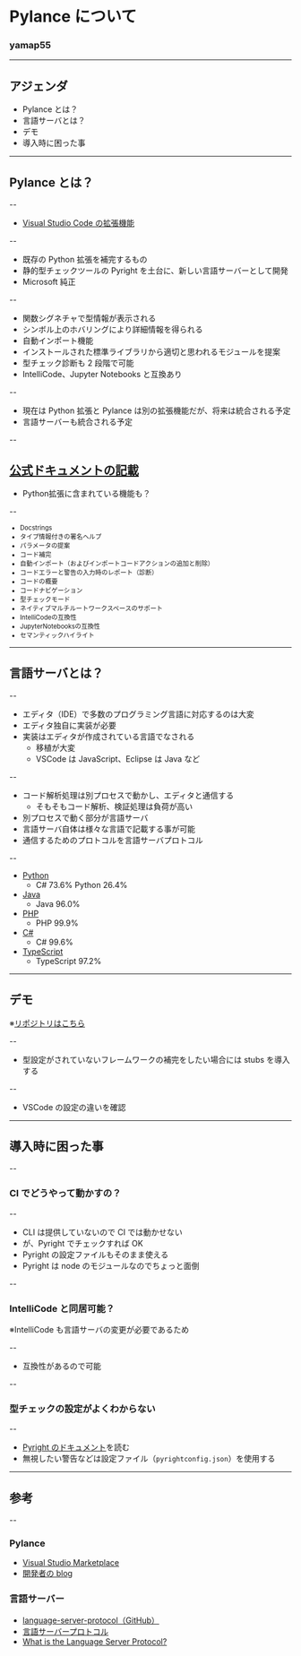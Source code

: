 <style type="text/css">
  .reveal h1,
  .reveal h2,
  .reveal h3,
  .reveal h4,
  .reveal h5,
  .reveal h6 {
    text-transform: none;
  }
</style>

# Pylance について

### yamap55

---

## アジェンダ

- Pylance とは？
- 言語サーバとは？
- デモ
- 導入時に困った事

---

## Pylance とは？

--

- [Visual Studio Code の拡張機能](https://marketplace.visualstudio.com/items?itemName=ms-python.vscode-pylance)

--

- 既存の Python 拡張を補完するもの
- 静的型チェックツールの Pyright を土台に、新しい言語サーバーとして開発
- Microsoft 純正

--

- 関数シグネチャで型情報が表示される
- シンボル上のホバリングにより詳細情報を得られる
- 自動インポート機能
- インストールされた標準ライブラリから適切と思われるモジュールを提案
- 型チェック診断も 2 段階で可能
- IntelliCode、Jupyter Notebooks と互換あり

--

- 現在は Python 拡張と Pylance は別の拡張機能だが、将来は統合される予定
- 言語サーバーも統合される予定

--

## [公式ドキュメントの記載](https://github.com/microsoft/pylance-release#features)

- Python拡張に含まれている機能も？

--

<style>
</style>
<span style="font-size:80%">
<ul>
<li>Docstrings</li>
<li>タイプ情報付きの署名ヘルプ</li>
<li>パラメータの提案</li>
<li>コード補完</li>
<li>自動インポート（およびインポートコードアクションの追加と削除）</li>
<li>コードエラーと警告の入力時のレポート（診断）</li>
<li>コードの概要</li>
<li>コードナビゲーション</li>
<li>型チェックモード</li>
<li>ネイティブマルチルートワークスペースのサポート</li>
<li>IntelliCodeの互換性</li>
<li>JupyterNotebooksの互換性</li>
<li>セマンティックハイライト</li>
</ul>
</span>

---

## 言語サーバとは？

--

- エディタ（IDE）で多数のプログラミング言語に対応するのは大変
- エディタ独自に実装が必要
- 実装はエディタが作成されている言語でなされる
  - 移植が大変
  - VSCode は JavaScript、Eclipse は Java など

--

- コード解析処理は別プロセスで動かし、エディタと通信する
  - そもそもコード解析、検証処理は負荷が高い
- 別プロセスで動く部分が言語サーバ
- 言語サーバ自体は様々な言語で記載する事が可能
- 通信するためのプロトコルを言語サーバプロトコル

--

- [Python](https://github.com/microsoft/python-language-server)
  - C# 73.6% Python 26.4%
- [Java](https://github.com/georgewfraser/java-language-server)
  - Java 96.0%
- [PHP](https://github.com/felixfbecker/php-language-server)
  - PHP 99.9%
- [C#](https://github.com/OmniSharp/csharp-language-server-protocol)
  - C# 99.6%
- [TypeScript](https://github.com/theia-ide/typescript-language-server)
  - TypeScript 97.2%

---

## デモ

※[リポジトリはこちら](https://github.com/yamap55/pylance-sample)

--

- 型設定がされていないフレームワークの補完をしたい場合には stubs を導入する

--

- VSCode の設定の違いを確認

---

## 導入時に困った事

--

### CI でどうやって動かすの？

--

- CLI は提供していないので CI では動かせない
- が、Pyright でチェックすれば OK
- Pyright の設定ファイルもそのまま使える
- Pyright は node のモジュールなのでちょっと面倒

--

### IntelliCode と同居可能？

※IntelliCode も言語サーバの変更が必要であるため

--

- 互換性があるので可能

--

### 型チェックの設定がよくわからない

--

- [Pyright のドキュメント](https://github.com/microsoft/pyright/blob/master/docs/configuration.md)を読む
- 無視したい警告などは設定ファイル（`pyrightconfig.json`）を使用する

---

## 参考

--

### Pylance

- [Visual Studio Marketplace](https://marketplace.visualstudio.com/items?itemName=ms-python.vscode-pylance)
- [開発者の blog](https://devblogs.microsoft.com/python/announcing-pylance-fast-feature-rich-language-support-for-python-in-visual-studio-code/)

### 言語サーバー

- [language-server-protocol（GitHub）](https://github.com/Microsoft/language-server-protocol)
- [言語サーバープロトコル](https://docs.microsoft.com/ja-jp/visualstudio/extensibility/language-server-protocol?view=vs-2019)
- [What is the Language Server Protocol?](https://microsoft.github.io//language-server-protocol/overviews/lsp/overview/)
